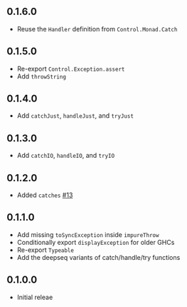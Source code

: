 ## 0.1.6.0

* Reuse the `Handler` definition from `Control.Monad.Catch`

## 0.1.5.0

* Re-export `Control.Exception.assert`
* Add `throwString`

## 0.1.4.0

* Add `catchJust`, `handleJust`, and `tryJust`

## 0.1.3.0

* Add `catchIO`, `handleIO`, and `tryIO`

## 0.1.2.0

* Added `catches` [#13](https://github.com/fpco/safe-exceptions/issues/13)

## 0.1.1.0

* Add missing `toSyncException` inside `impureThrow`
* Conditionally export `displayException` for older GHCs
* Re-export `Typeable`
* Add the deepseq variants of catch/handle/try functions

## 0.1.0.0

* Initial releae
